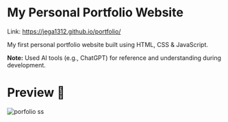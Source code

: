 # My Personal Portfolio Website

Link: https://jega1312.github.io/portfolio/

My first personal portfolio website built using HTML, CSS & JavaScript.

**Note:** Used AI tools (e.g., ChatGPT) for reference and understanding during development.

# Preview 📸
![porfolio ss](https://github.com/user-attachments/assets/6e997a27-88e7-4ec4-be4f-f1994825e950)
